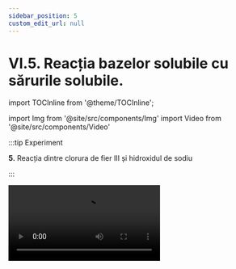 ```yaml
---
sidebar_position: 5
custom_edit_url: null
---
```


# VI.5. Reacția bazelor solubile cu sărurile solubile.


import TOCInline from '@theme/TOCInline';

<TOCInline toc={toc} />




import Img from '@site/src/components/Img'
import Video from '@site/src/components/Video'




:::tip Experiment

**5.** Reacția dintre clorura de fier III și hidroxidul de sodiu

:::

<Video src="https://www.youtube.com/embed/R8VHq8OIXZc" />


**Materiale necesare:** eprubetă, soluție de hidroxid de sodiu (sodă caustică), soluție de clorură de fier III, pipetă. 

:::warning

**Experiment demonstrativ efectuat numai de profesor!**

Atenție, hidroxidul de sodiu este caustic și îți poate produce arsuri în contact cu pielea!   

:::



**Descrierea experimentului:** 

- Pune în eprubetă puțină soluție de clorură de fier III și adaugă câteva picături de hidroxid de sodiu. 

- Ce observi ?


:::note Observaţie

S-a format un precipitat brun.

:::



**Concluzia experimentului:**

Clorura de fier III – FeCl<sub>3</sub> reacționează cu hidroxidul de sodiu - NaOH și se transformă în clorură de sodiu – NaCl și hidroxid de fier III - Fe(OH)<sub>3</sub> (precipitat brun). 

Este o reacție de schimb, deoarece avem ca reactanți două substanțe compuse, iar ca produși avem tot două substanțe compuse:

**FeCl<sub>3</sub> +  3NaOH =  3NaCl  + Fe(OH)<sub>3</sub> ↓**


<br></br>






:::tip Experiment

**6.** Reacția dintre acetatul de plumb și hidroxidul de sodiu

:::

<Video src="https://www.youtube.com/embed/35HoVaEdaBs" />


**Materiale necesare:** eprubetă, soluție de hidroxid de sodiu (sodă caustică), soluție de acetat de plumb II, pipetă. 

:::warning Atenție

**Experiment demonstrativ efectuat numai de profesor!**

Atenție, hidroxidul de sodiu este caustic și îți poate produce arsuri în contact cu pielea! Atenție, acetatul de plumb este toxic!   

:::



**Descrierea experimentului:** 

- Pune în eprubetă puțină soluție de acetat de plumb II și adaugă câteva picături de hidroxid de sodiu. 

- Ce observi ?


:::note Observaţie

S-a format un precipitat alb.

:::



**Concluzia experimentului:**


Acetatul de plumb – Pb(CH<sub>3</sub>COO)<sub>2</sub> reacționează cu hidroxidul de sodiu - NaOH și se transformă în acetat de sodiu – NaCH<sub>3</sub>COO și hidroxid de plumb II - Pb(OH)<sub>2</sub> (precipitat alb). 

Este o reacție de schimb, deoarece avem ca reactanți două substanțe compuse, iar ca produși avem tot două substanțe compuse:

**Pb(CH<sub>3</sub>COO)<sub>2</sub>  +  2NaOH =  2NaCH<sub>3</sub>COO  + Pb(OH)<sub>2</sub> ↓**


<br></br>



:::tip Experiment

**7.** Reacția dintre sulfatul de fier II și hidroxidul de sodiu 

:::

<Video src="https://www.youtube.com/embed/kR-w8c7C1-4" />


**Materiale necesare:** creuzet, soluție de hidroxid de sodiu (sodă caustică), soluție de sulfat de fier II, pipetă. 

:::warning Atenție

**Experiment demonstrativ efectuat numai de profesor!**

Atenție, hidroxidul de sodiu este caustic și îți poate produce arsuri în contact cu pielea!   

:::



**Descrierea experimentului:** 

- Pune în creuzet puțină soluție de sulfat de fier II și adaugă câteva picături de hidroxid de sodiu. 

- Ce observi ?


:::note Observaţie

S-a format un precipitat verde-gri.

:::



**Concluzia experimentului:**



Sulfatul de fier II – FeSO<sub>4</sub> reacționează cu hidroxidul de sodiu - NaOH și se transformă în sulfat de sodiu – Na<sub>2</sub>SO<sub>4</sub> și hidroxid de fier II - Fe(OH)<sub>2</sub> (precipitat verde). 

Este o reacție de schimb, deoarece avem ca reactanți două substanțe compuse, iar ca produși avem tot două substanțe compuse:

**FeSO<sub>4</sub>  +  2NaOH =  Na<sub>2</sub>SO<sub>4</sub> + Fe(OH)<sub>2</sub> ↓**


<br></br>




:::tip Experiment

**8.** Reacția dintre sulfatul de zinc și hidroxidul de sodiu

:::

<Video src="https://www.youtube.com/embed/0OxBLe99Kfk" />


**Materiale necesare:** eprubetă, soluție de hidroxid de sodiu (sodă caustică), soluție de sulfat de zinc, pipetă. 

:::warning Atenție

**Experiment demonstrativ efectuat numai de profesor!**

Atenție, hidroxidul de sodiu este caustic și îți poate produce arsuri în contact cu pielea!   

:::



**Descrierea experimentului:** 

- Pune în eprubetă puțină soluție de sulfat de zinc și adaugă câteva picături de hidroxid de sodiu.  

- Ce observi ?


:::note Observaţie

S-a format un precipitat alb.

:::



**Concluzia experimentului:**


Sulfatul de zinc – ZnSO<sub>4</sub> reacționează cu hidroxidul de sodiu - NaOH și se transformă în sulfat de sodiu – Na<sub>2</sub>SO<sub>4</sub> și hidroxid de zinc - Zn(OH)<sub>2</sub> (precipitat alb). 

Este o reacție de schimb, deoarece avem ca reactanți două substanțe compuse, iar ca produși avem tot două substanțe compuse:

**ZnSO<sub>4</sub>  +  2NaOH =  Na<sub>2</sub>SO<sub>4</sub> + Zn(OH)<sub>2</sub> ↓**


<br></br>



:::tip Experiment

**9.** Reacția dintre sulfatul de cupru II și hidroxidul de sodiu 

:::

<Video src="https://www.youtube.com/embed/11wa49-wGlo" />


**Materiale necesare:** creuzet, soluție de hidroxid de sodiu (sodă caustică), soluție de sulfat de cupru II (piatră vânătă), pipetă.  

:::warning Atenție

**Experiment demonstrativ efectuat numai de profesor!**

Atenție, hidroxidul de sodiu este caustic și îți poate produce arsuri în contact cu pielea!   

:::



**Descrierea experimentului:** 

- Pune în creuzet puțină soluție de sulfat de cupru II și adaugă câteva picături de hidroxid de sodiu.  

- Ce observi ?


:::note Observaţie

S-a format un precipitat albastru intens.

:::



**Concluzia experimentului:**

Sulfatul de cupru II – CuSO<sub>4</sub> reacționează cu hidroxidul de sodiu - NaOH și se transformă în sulfat de sodiu – Na<sub>2</sub>SO<sub>4</sub> și hidroxid de cupru II - Cu(OH)<sub>2</sub> (precipitat albastru). 

Este o reacție de schimb, deoarece avem ca reactanți două substanțe compuse, iar ca produși avem tot două substanțe compuse:

**CuSO<sub>4</sub>  +  2NaOH =  Na<sub>2</sub>SO<sub>4</sub> + Cu(OH)<sub>2</sub> ↓**


<br></br>


:::tip Experiment

**10.** Reacția dintre azotatul de argint și hidroxidul de sodiu 

:::

<Video src="https://www.youtube.com/embed/4TytSdxHZN8" />


**Materiale necesare:** eprubetă, soluție de hidroxid de sodiu (sodă caustică), soluție de azotat de argint (piatră iadului), pipetă.   

:::warning

**Experiment demonstrativ efectuat numai de profesor!**

Atenție, hidroxidul de sodiu și azotatul de argint sunt caustice și îți pot produce arsuri în contact cu pielea !    

:::



**Descrierea experimentului:** 

- Pune în eprubetă puțină soluție de azotat de argint și adaugă câteva picături de hidroxid de sodiu.  

- Ce observi ?


:::note Observaţie

S-a format un precipitat gri.

:::



**Concluzia experimentului:**

Azotatul de argint – AgNO<sub>3</sub> reacționează cu hidroxidul de sodiu - NaOH și se transformă în azotat de sodiu – NaNO<sub>3</sub> și hidroxid de argint - AgOH (precipitat gri). 

Este o reacție de schimb, deoarece avem ca reactanți două substanțe compuse, iar ca produși avem tot două substanțe compuse:

**AgNO<sub>3</sub>  +  NaOH =  NaNO<sub>3</sub> + AgOH ↓**


<br></br>




